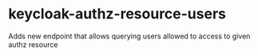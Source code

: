 # keycloak-authz-resource-users

Adds new endpoint that allows querying users allowed to access to given authz resource